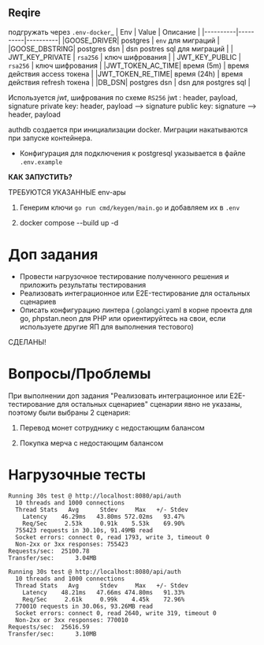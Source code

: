 
## Reqire
подгружать через `.env-docker`_
| Env | Value | Описание |
|----------|----------|----------|
|GOOSE_DRIVER| postgres | `env` для миграций |
|GOOSE_DBSTRING| postgres dsn  | dsn postres sql для миграций |
| JWT_KEY_PRIVATE   | `rsa256`   | ключ шифрования   |
| JWT_KEY_PUBLIC    | `rsa256`   | ключ шифрования   |
|JWT_TOKEN_AC_TIME| время (5m) | время действия access токена |
|JWT_TOKEN_RE_TIME| время (24h) | время действия refresh токена |
|DB_DSN| postgres dsn | dsn для postgres sql |

Используется _jwt_, шифрования по схеме `RS256`
jwt : header, payload, signature
private key: header, payload --> signature
public key: signature --> header, payload


authdb создается при инициализации docker. Миграции накатываются при запуске контейнера.
+ Конфигурация для подключения к postgresql указывается в файле `.env.example`

__КАК ЗАПУСТИТЬ?__

ТРЕБУЮТСЯ УКАЗАННЫЕ env-ары


1) Генерим ключи `go run cmd/keygen/main.go` и добавляем их в `.env`

2) docker compose --build up -d

# Доп задания

* Провести нагрузочное тестирование полученного решения и приложить результаты тестирования 
* Реализовать интеграционное или E2E-тестирование для остальных сценариев  
* Описать конфигурацию линтера (.golangci.yaml в корне проекта для go, phpstan.neon для PHP или ориентируйтесь на свои, если используете другие ЯП для выполнения тестового)


СДЕЛАНЫ!

# Вопросы/Проблемы

При выполнении доп задания "Реализовать интеграционное или E2E-тестирование для остальных сценариев" сценарии явно не указаны, поэтому были выбраны 2 сценария:

1) Перевод монет сотруднику с недостающим балансом

2) Покупка мерча с недостающим балансом


# Нагрузочные тесты
```text
Running 30s test @ http://localhost:8080/api/auth
  10 threads and 1000 connections
  Thread Stats   Avg      Stdev     Max   +/- Stdev
    Latency    46.29ms   43.80ms 572.02ms   93.47%
    Req/Sec     2.53k     0.91k    5.53k    69.90%
  755423 requests in 30.10s, 91.49MB read
  Socket errors: connect 0, read 1793, write 3, timeout 0
  Non-2xx or 3xx responses: 755423
Requests/sec:  25100.78
Transfer/sec:      3.04MB
```

```text
Running 30s test @ http://localhost:8080/api/auth
  10 threads and 1000 connections
  Thread Stats   Avg      Stdev     Max   +/- Stdev
    Latency    48.21ms   47.66ms 474.80ms   91.33%
    Req/Sec     2.61k     0.99k    4.45k    72.96%
  770010 requests in 30.06s, 93.26MB read
  Socket errors: connect 0, read 2640, write 319, timeout 0
  Non-2xx or 3xx responses: 770010
Requests/sec:  25616.59
Transfer/sec:      3.10MB
```
